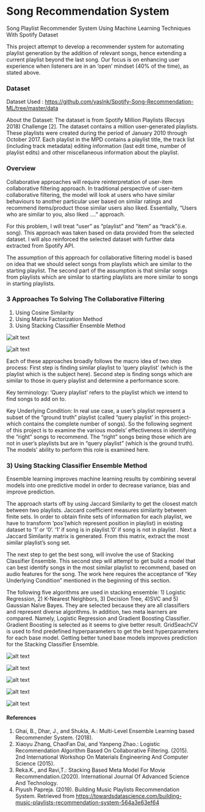 # Song Recommendation System
Song Playlist Recommender System Using Machine Learning Techniques With Spotify Dataset

This project attempt to develop a recommender system for automating playlist generation by the addition of relevant songs, hence extending a current playlist beyond the last song. Our focus is on enhancing user experience when listeners are in an ‘open’ mindset (40% of the time), as stated above.


### Dataset
Dataset Used : https://github.com/vaslnk/Spotify-Song-Recommendation-ML/tree/master/data 

About the Dataset: 
The dataset is from Spotify Million Playlists (Recsys 2018) Challenge [2]. The dataset contains a million user-generated playlists. These playlists were created during the period of January 2010 through October 2017. Each playlist in the MPD contains a playlist title, the track list (including track metadata) editing information (last edit time, number of playlist edits) and other miscellaneous information about the playlist.


### Overview

Collaborative approaches will require reinterpretation of user-item collaborative filtering approach. In traditional 
perspective of user-item collaborative filtering, the model will look at users who have similar behaviours to another particular user based on similar ratings and recommend items/product those similar users also liked. Essentially, “Users who are similar to you, also liked ….” approach. 

For this problem, I will treat “user” as “playlist” and “item” as “track”(i.e. song). This approach was taken based on data provided from the selected dataset. I will also reinforced the selected dataset with further data extracted from Spotify API.   

The assumption of this approach for collaborative filtering model is based on idea that we should select songs from playlists which are similar to the starting playlist. The second part of the assumption is that similar songs from playlists which are similar to starting playlists are more similar to songs in starting playlists.    

### 3 Approaches To Solving The Collaborative Filtering

1)	Using Cosine Similarity 
2)	Using Matrix Factorization Method
3)	Using Stacking Classifier Ensemble Method 


![alt text](https://github.com/kenaimachine/songrecommendationsystem/blob/main/images/Basic%20Approach.png?raw=true)

![alt text](https://github.com/kenaimachine/songrecommendationsystem/blob/main/images/Collaborative%20Filtering.png?raw=true)


Each of these approaches broadly follows the macro idea of two step process: First step is finding similar playlist to ‘query playlist’ (which is the playlist which is the subject here). Second step is finding songs which are similar to those in query playlist and determine a performance score. 

Key terminology: ‘Query playlist’ refers to the playlist which we intend to find songs to add on to. 

Key Underlying Condition: In real use case, a user’s playlist represent a subset of the “ground truth” playlist (called “query playlist’ in this project- which  contains the complete number of songs). So the following segment of this project is to examine the various models’ effectiveness in identifying the “right” songs to recommend. The “right” songs being those which are not in user’s playlists but are in “query playlist” (which is the ground truth).  The models’ ability to perform this role is examined here.  

### 3) Using Stacking Classifier Ensemble Method

Ensemble learning improves machine learning results by combining several models into one predictive model in order to decrease variance, bias and improve prediction.

The approach starts off by using Jaccard Similarity to get the closest match between two playlists. Jaccard coefficient measures similarity between finite sets. In order to obtain finite sets of information for each playlist, we have to transform ‘pos’(which represent position in playlist)  in existing dataset to ‘1’ or ‘0’. ‘1’ if song is in playlist.’0’ if song is not in playlist . Next a Jaccard Similarity matrix is generated. From this matrix, extract the most similar playlist’s song set.

The next step to get the best song, will involve the use of Stacking Classifier Ensemble. This second step will attempt to get build a model that can best identify songs in the most similar playlist to recommend, based on audio features for the song. The work here requires the acceptance of “Key Underlying Condition” mentioned in the beginning of this section.  

The following five algorithms are used in stacking ensemble: 1) Logistic Regression, 2) K-Nearest Neighbors, 3) Decision Tree, 4)SVC and 5) Gaussian Naïve Bayes. They are selected because they are all classifiers and represent diverse algorithms. In addition, two meta learners are compared. Namely, Logistic Regression and Gradient Boosting Classifier. Gradient Boosting is selected as it seems to give better result. GridSeachCV is used to find predefined hyperparameters to get the best hyperparameters for each base model. Getting better tuned base models improves prediction for the Stacking Classifier Ensemble. 

![alt text](https://github.com/kenaimachine/songrecommendationsystem/blob/main/images/Stacking%20Classifier%20Ensemble%20Approach1.png?raw=true)

![alt text](https://github.com/kenaimachine/songrecommendationsystem/blob/main/images/Stacking%20Classifier%20Ensemble%20Approach2.png?raw=true)

![alt text](https://github.com/kenaimachine/songrecommendationsystem/blob/main/images/Stacking%20Classifier%20Ensemble%20Approach3.png?raw=true)

![alt text](https://github.com/kenaimachine/songrecommendationsystem/blob/main/images/Stacking%20Classifier%20Ensemble%20Approach4.png?raw=true)

![alt text](https://github.com/kenaimachine/songrecommendationsystem/blob/main/images/Stacking%20Classifier%20Ensemble%20Approach5.png?raw=true)


#### References

1)	Ghai, B., Dhar, J., and Shukla, A.: Multi-Level Ensemble Learning based Recommender System. (2018). 
2)	Xiaoyu Zhang, ChaoFan Dai, and Yanpeng Zhao.: Logistic Recommendation Algorithm Based On Collaborative Filtering. (2015). 2nd International Workshop On Materials Engineering And Computer Science (2015).
3)	Reka.K., and Ravi,T.: Stacking Based Meta Model For Movie Recommendation.(2020). International Journal Of Advanced Science And Technology.
4)	Piyush Papreja. (2019). Building Music Playlists Recommendation System. Retrieved from  https://towardsdatascience.com/building-music-playlists-recommendation-system-564a3e63ef64  

